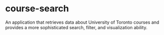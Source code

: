 # course-search
An application that retrieves data about University of Toronto courses and provides a more sophisticated search, filter, and visualization ability.
